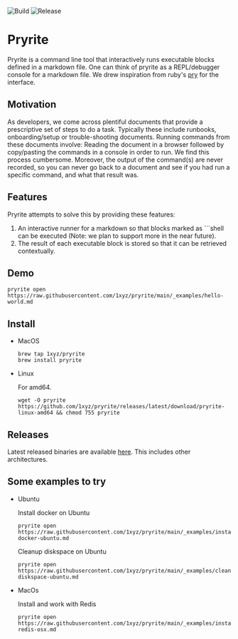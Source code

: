 ![Build](https://github.com/1xyz/pryrite/workflows/Build/badge.svg)
![Release](https://github.com/1xyz/pryrite/workflows/Release/badge.svg)

# Pryrite

Pryrite is a command line tool that interactively runs executable blocks defined in a markdown file. One can think of pryrite as a REPL/debugger console for a markdown file. We drew inspiration from ruby's [pry](https://github.com/pry/pry) for the interface.

## Motivation

As developers, we come across plentiful documents that provide a prescriptive set of steps to do a task. Typically these include runbooks, onboarding/setup or trouble-shooting documents. Running commands from these documents involve: Reading the document in a browser followed by copy/pasting the commands in a console in order to run. We find this process cumbersome. Moreover, the output of the command(s) are never recorded, so you can never go back to a document and see if you had run a specific command, and what that result was.

## Features

Pryrite attempts to solve this by providing these features:

1. An interactive runner for a markdown so that blocks marked as \`\`\`shell can be executed (Note: we plan to support more in the near future).
2. The result of each executable block is stored so that it can be retrieved contextually.


## Demo



```shell
pryrite open https://raw.githubusercontent.com/1xyz/pryrite/main/_examples/hello-world.md
```


## Install

* MacOS

	```shell
	brew tap 1xyz/pryrite
	brew install pryrite
	```

* Linux

	For amd64.
	```shell
	wget -O pryrite https://github.com/1xyz/pryrite/releases/latest/download/pryrite-linux-amd64 && chmod 755 pryrite
	````

## Releases

Latest released binaries are available [here](https://github.com/1xyz/pryrite/releases/latest/). This includes other architectures.


## Some examples to try

* Ubuntu

	Install docker on Ubuntu
	```shell
	pryrite open https://raw.githubusercontent.com/1xyz/pryrite/main/_examples/install-docker-ubuntu.md
	```

	Cleanup diskspace on Ubuntu

	```shell
	pryrite open https://raw.githubusercontent.com/1xyz/pryrite/main/_examples/cleanup-diskspace-ubuntu.md
	```

* MacOs

	Install and work with Redis
	```shell
	pryrite open https://raw.githubusercontent.com/1xyz/pryrite/main/_examples/install-redis-osx.md
	```



